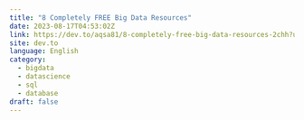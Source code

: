 ```yaml
---
title: "8 Completely FREE Big Data Resources"
date: 2023-08-17T04:53:02Z
link: https://dev.to/aqsa81/8-completely-free-big-data-resources-2chh?utm_medium=RSS&utm_source=news.12bit.vn
site: dev.to
language: English
category:
  - bigdata
  - datascience
  - sql
  - database
draft: false
---
```


